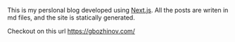 This is my perslonal blog developed using [Next.js](https://nextjs.org).
All the posts are writen in md files, and the site is statically generated.

Checkout on this url https://gbozhinov.com/